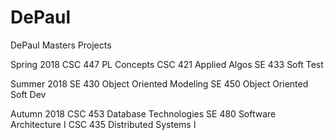 # DePaul
DePaul Masters Projects

Spring	2018
	CSC 447 PL Concepts
	CSC 421 Applied Algos
	SE	433 Soft Test

Summer	2018
	SE 	430 Object Oriented Modeling
	SE 	450 Object Oriented Soft Dev

Autumn	2018
	CSC 453 Database Technologies
	SE  480 Software Architecture I
	CSC 435 Distributed Systems I
